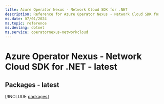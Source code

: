 ```yaml
---
title: Azure Operator Nexus - Network Cloud SDK for .NET
description: Reference for Azure Operator Nexus - Network Cloud SDK for .NET
ms.date: 07/01/2024
ms.topic: reference
ms.devlang: dotnet
ms.service: operatornexus-networkcloud
---
```

# Azure Operator Nexus - Network Cloud SDK for .NET - latest
## Packages - latest
[!INCLUDE [packages](operator-nexus---network-cloud-index.md)]